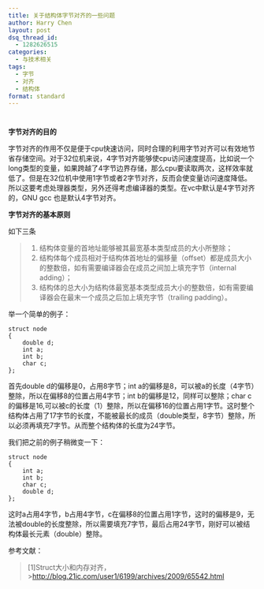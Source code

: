 ```yaml
---
title: 关于结构体字节对齐的一些问题
author: Harry Chen
layout: post
dsq_thread_id:
  - 1282626515
categories:
  - 与技术相关
tags:
  - 字节
  - 对齐
  - 结构体
format: standard
---
```

# 

**字节对齐的目的**

  字节对齐的作用不仅是便于cpu快速访问，同时合理的利用字节对齐可以有效地节省存储空间。对于32位机来说，4字节对齐能够使cpu访问速度提高，比如说一个long类型的变量，如果跨越了4字节边界存储，那么cpu要读取两次，这样效率就低了。但是在32位机中使用1字节或者2字节对齐，反而会使变量访问速度降低。所以这要考虑处理器类型，另外还得考虑编译器的类型。在vc中默认是4字节对齐的，GNU gcc 也是默认4字节对齐。

**字节对齐的基本原则**

  如下三条

>   1. 结构体变量的首地址能够被其最宽基本类型成员的大小所整除；
>   2. 结构体每个成员相对于结构体首地址的偏移量（offset）都是成员大小的整数倍，如有需要编译器会在成员之间加上填充字节（internal adding）；
>   3. 结构体的总大小为结构体最宽基本类型成员大小的整数倍，如有需要编译器会在最末一个成员之后加上填充字节（trailing padding）。

  举一个简单的例子：


    struct node
    {
        double d;
        int a;
        int b;
        char c;
    };


  首先double d的偏移是0，占用8字节；int a的偏移是8，可以被a的长度（4字节）整除，所以在偏移8的位置占用4字节；int b的偏移是12，同样可以整除；char c的偏移是16,可以被c的长度（1）整除，所以在偏移16的位置占用1字节。这时整个结构体占用了17字节的长度，不能被最长的成员（double类型，8字节）整除，所以必须再填充7字节。从而整个结构体的长度为24字节。

  我们把之前的例子稍微变一下：


    struct node
    {
        int a;
        int b;
        char c;
        double d;
    };


  这时a占用4字节，b占用4字节，c在偏移8的位置占用1字节，这时的偏移是9，无法被double的长度整除，所以需要填充7字节，最后占用24字节，刚好可以被结构体最长元素（double）整除。

参考文献：

> [1]Struct大小和内存对齐，
    ><http://blog.21ic.com/user1/6199/archives/2009/65542.html>
